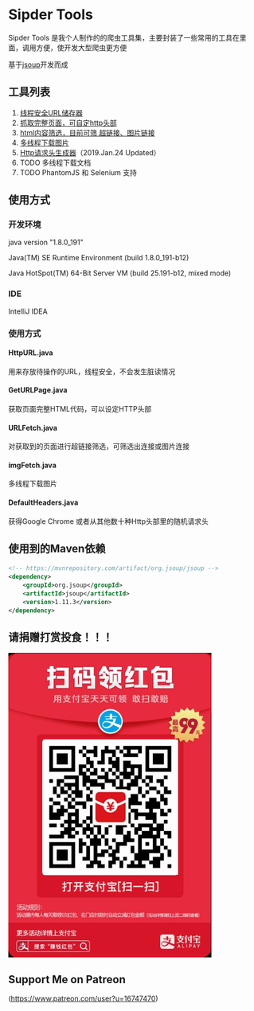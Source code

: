 # Sipder Tools

Sipder Tools 是我个人制作的的爬虫工具集，主要封装了一些常用的工具在里面，调用方便，使开发大型爬虫更方便

基于[jsoup](https://mvnrepository.com/artifact/org.jsoup/jsoup/1.11.3)开发而成

## 工具列表
1. [线程安全URL储存器](https://github.com/50Death/Spider-Tools/blob/master/urltools/src/main/java/com/lyc/spider/tools/HttpURL.java)
2. [抓取完整页面，可自定http头部](https://github.com/50Death/Spider-Tools/blob/master/urltools/src/main/java/com/lyc/spider/tools/GetURLPage.java)
3. [html内容筛选，目前可筛 超链接、图片链接](https://github.com/50Death/Spider-Tools/blob/master/urltools/src/main/java/com/lyc/spider/tools/URLFetch.java)
4. [多线程下载图片](https://github.com/50Death/Spider-Tools/blob/master/urltools/src/main/java/com/lyc/spider/tools/imgFetch.java)
5. [Http请求头生成器](https://github.com/50Death/Spider-Tools/blob/master/urltools/src/main/java/com/lyc/spider/tools/DefaultHeaders.java)（2019.Jan.24 Updated）
6. TODO 多线程下载文档
7. TODO PhantomJS 和 Selenium 支持

## 使用方式

### 开发环境
java version "1.8.0_191"

Java(TM) SE Runtime Environment (build 1.8.0_191-b12)

Java HotSpot(TM) 64-Bit Server VM (build 25.191-b12, mixed mode)

### IDE
IntelliJ IDEA

### 使用方式

#### HttpURL.java
用来存放待操作的URL，线程安全，不会发生脏读情况

#### GetURLPage.java
获取页面完整HTML代码，可以设定HTTP头部

#### URLFetch.java
对获取到的页面进行超链接筛选，可筛选出连接或图片连接

#### imgFetch.java
多线程下载图片

#### DefaultHeaders.java
获得Google Chrome 或者从其他数十种Http头部里的随机请求头

## 使用到的Maven依赖
```xml
<!-- https://mvnrepository.com/artifact/org.jsoup/jsoup -->
<dependency>
    <groupId>org.jsoup</groupId>
    <artifactId>jsoup</artifactId>
    <version>1.11.3</version>
</dependency>
```
## 请捐赠打赏投食！！！
![图片加载失败](https://github.com/50Death/CipheredSocketChat/blob/master/Pictures/%E6%94%AF%E4%BB%98%E5%AE%9D%E7%BA%A2%E5%8C%85.jpg)

## Support Me on Patreon
(https://www.patreon.com/user?u=16747470)
